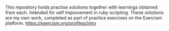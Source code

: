 This repository holds practise solutions together with learnings obtained from each.
Intended for self improvement in ruby scripting.
These solutions are my own work, completed as part of practice exercises on the Exercism platform. https://exercism.org/profiles/intro